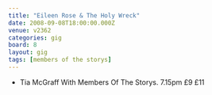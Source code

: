 ```yaml
---
title: "Eileen Rose & The Holy Wreck"
date: 2008-09-08T18:00:00.000Z
venue: v2362
categories: gig
board: 8
layout: gig
tags: [members of the storys]
---
```

+ Tia McGraff With Members Of The Storys. 7.15pm &pound;9 &pound;11